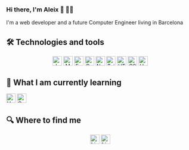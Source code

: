 ### Hi there, I'm Aleix 👋 :technologist:

<!--
**aleixmarsa/aleixmarsa** is a ✨ _special_ ✨ repository because its `README.md` (this file) appears on your GitHub profile.
-->

I'm a web developer and a future Computer Engineer living in Barcelona

## 🛠  Technologies and tools
<div align="center">
  <img src="https://img.shields.io/badge/JavaScript-282C34?logo=javascript&logoColor=F7DF1E" alt="JavaScript logo" title="JavaScript" height="25" />
  <img src="https://img.shields.io/badge/MongoDB-282C34?logo=mongodb&logoColor=07AC4F" alt="MongoDB" title="MongoDB" height="25" />
  <img src="https://img.shields.io/badge/Express-282C34?logo=express&logoColor=61DAFB" alt="Express" title="Express" height="25" />
  <img src="https://img.shields.io/badge/ReactJs-282C34?logo=react&logoColor=61DAFB" alt="ReactJs" title="ReactJs" height="25" />
  <img src="https://img.shields.io/badge/NodeJs-282C34?logo=Nodedotjs&logoColor=61DAFB" alt="NodeJs" title="NodeJs" height="25" />
  <img src="https://img.shields.io/badge/Tailwind%20CSS-282C34?logo=tailwind-css&logoColor=1572B6" alt="Tailwind" title="Tailwind" height="25" />
  <img src="https://img.shields.io/badge/HTML5-282C34?logo=html5&logoColor=E34F26" alt="HTML5" title="HTML5" height="25" />
  <img src="https://img.shields.io/badge/CSS3-282C34?logo=css3&logoColor=1572B6" alt="CSS3" title="CSS3" height="25" />
  <img src="https://img.shields.io/badge/Heroku-282C34?logo=heroku&logoColor=1572B6" alt="Heroku" title="Heroku" height="25" />  
  
  
</div>

## 📖  What I am currently learning

  <img src="https://img.shields.io/badge/Typescript-282C34?logo=typescript&logoColor=1572B6" alt="Heroku" title="Heroku" height="25" />
  <img src="https://img.shields.io/badge/GraphQL-282C34?logo=graphql&logoColor=1572B6" alt="GraphQL" title="GraphQL" height="25" />  
  



## 🔍  Where to find me
<div align="center">
  <a href="www.linkedin.com/in/aleix-marsa-sabria/" target="_blank"><img alt='Linkedin' src='https://img.shields.io/badge/LinkedIn-282C34?logo=linkedin&logoColor=0077B5'   height="25" /></a>
  <a href="www.linkedin.com/in/aleix-marsa-sabria/" target="_blank"><img alt='Linkedin' src='https://img.shields.io/badge/-Gmail-282C34?logo=Gmail&logoColor=red'       height="25" /></a>
</div>
